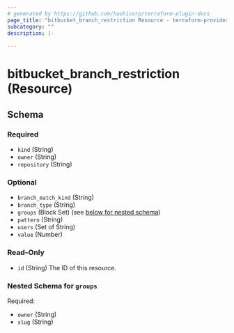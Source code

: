 ```yaml
---
# generated by https://github.com/hashicorp/terraform-plugin-docs
page_title: "bitbucket_branch_restriction Resource - terraform-provider-bitbucket"
subcategory: ""
description: |-
  
---
```


# bitbucket_branch_restriction (Resource)





<!-- schema generated by tfplugindocs -->
## Schema

### Required

- `kind` (String)
- `owner` (String)
- `repository` (String)

### Optional

- `branch_match_kind` (String)
- `branch_type` (String)
- `groups` (Block Set) (see [below for nested schema](#nestedblock--groups))
- `pattern` (String)
- `users` (Set of String)
- `value` (Number)

### Read-Only

- `id` (String) The ID of this resource.

<a id="nestedblock--groups"></a>
### Nested Schema for `groups`

Required:

- `owner` (String)
- `slug` (String)


